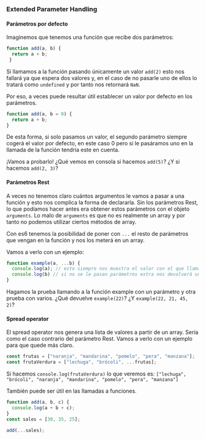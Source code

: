 ### Extended Parameter Handling

####  Parámetros por defecto

Imaginemos que tenemos una función que recibe dos parámetros:

```javascript
function add(a, b) {
  return a + b;
 }
```
 
Si llamamos a la función pasando únicamente un valor `add(2)` esto nos fallará ya que espera dos valores y, en el caso de no pasarle uno de ellos lo tratará como `undefined` y por tanto nos retornará `NaN`.
 
Por eso, a veces puede resultar útil establecer un valor por defecto en los parámetros.

```javascript
function add(a, b = 0) {
  return a + b;
}
```
 
De esta forma, si solo pasamos un valor, el segundo parámetro siempre cogerá el valor por defecto, en este caso 0 pero si le pasáramos uno en la llamada de la función tendría este en cuenta.

¡Vamos a probarlo! ¿Qué vemos en consola si hacemos `add(5)`? ¿Y si hacemos `add(2, 3)`?

####  Parámetros Rest

A veces no tenemos claro cuántos argumentos le vamos a pasar a una función y esto nos complica la forma de declararla. Sin los parámetros Rest, lo que podíamos hacer antes era obtener estos parámetros con el objeto `arguments`. Lo malo de `arguments` es que no es realmente un array y por tanto no podemos utilizar ciertos métodos de array.

Con es6 tenemos la posibilidad de poner con `...` el resto de parámetros que vengan en la función y nos los meterá en un array.

Vamos a verlo con un ejemplo:

```javascript
function example(a, ...b) {
  console.log(a); // esto siempre nos muestra el valor con el que llamamos a la función
  console.log(b) // si no se le pasan parámetros extra nos devolverá un array vacío
}
```

Hagamos la prueba llamando a la función example con un parámetro y otra prueba con varios.
¿Qué devuelve `example(22)`? ¿Y `example(22, 21, 45, 2)`?

####  Spread operator

El spread operator nos genera una lista de valores a partir de un array. Sería como el caso contrario del parámetro Rest.
Vamos a verlo con un ejemplo para que quede más claro.

```javascript
const frutas = ["naranja", "mandarina", "pomelo", "pera", "manzana"];
const frutaVerdura = ["lechuga", "brócoli", ...frutas];
```

Si hacemos `console.log(frutaVerdura)` lo que veremos es:
`["lechuga", "brócoli", "naranja", "mandarina", "pomelo", "pera", "manzana"]`

También puede ser útil en las llamadas a funciones.


```javascript
function add(a, b, c) {
  console.log(a + b + c);
}
const sales = [30, 35, 25];

add(...sales);
```

